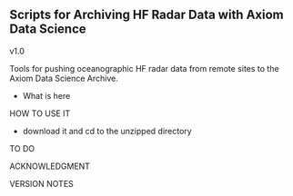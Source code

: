 ## Scripts for Archiving HF Radar Data with Axiom Data Science  ##

v1.0

Tools for pushing oceanographic HF radar data from remote sites to the
Axiom Data Science Archive. 

- What is here

HOW TO USE IT
- download it and cd to the unzipped directory

TO DO


ACKNOWLEDGMENT


VERSION NOTES

